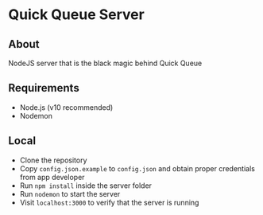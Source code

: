 # Quick Queue Server

## About
NodeJS server that is the black magic behind Quick Queue

## Requirements
- Node.js (v10 recommended)
- Nodemon

## Local 
- Clone the repository
- Copy `config.json.example` to `config.json` and obtain proper credentials from app developer
- Run `npm install` inside the server folder
- Run `nodemon` to start the server
- Visit `localhost:3000` to verify that the server is running

